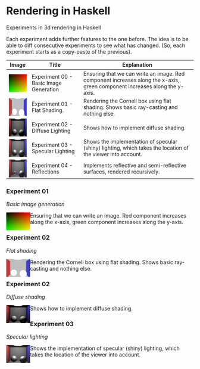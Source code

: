 # Rendering in Haskell

Experiments in 3d rendering in Haskell

Each experiment adds further features to the one before. The idea is to be able to diff consecutive experiments to see what has changed. (So, each experiment starts as a copy-paste of the previous).

| Image | Title | Explanation |
| ----- | ----- | ----------- |
| <img src="https://raw.githubusercontent.com/stu-smith/rendering-in-haskell/master/output/experiment00.png" width="64" height="48" align="left" /> | Experiment 00 - Basic Image Generation | Ensuring that we can write an image. Red component increases along the x-axis, green component increases along the y-axis. |
| <img src="https://raw.githubusercontent.com/stu-smith/rendering-in-haskell/master/output/experiment01.png" width="64" height="48" align="left" /> | Experiment 01 - Flat Shading. | Rendering the Cornell box using flat shading. Shows basic ray-casting and nothing else. |
| <img src="https://raw.githubusercontent.com/stu-smith/rendering-in-haskell/master/output/experiment02.png" width="64" height="48" align="left" /> | Experiment 02 - Diffuse Lighting | Shows how to implement diffuse shading. |
| <img src="https://raw.githubusercontent.com/stu-smith/rendering-in-haskell/master/output/experiment03.png" width="64" height="48" align="left" /> | Experiment 03 - Specular Lighting | Shows the implementation of specular (shiny) lighting, which takes the location of the viewer into account. |
| <img src="https://raw.githubusercontent.com/stu-smith/rendering-in-haskell/master/output/experiment04.png" width="64" height="48" align="left" /> | Experiment 04 - Reflections | Implements reflective and semi-reflective surfaces, rendered recursively. |




### Experiment 01

*Basic image generation*

<img src="https://raw.githubusercontent.com/stu-smith/rendering-in-haskell/master/output/experiment00.png" width="64" height="48" align="left" />

Ensuring that we can write an image. Red component increases along the x-axis, green component increases along the y-axis.

### Experiment 02

*Flat shading*

<img src="https://raw.githubusercontent.com/stu-smith/rendering-in-haskell/master/output/experiment01.png" width="64" height="48" align="left" />

Rendering the Cornell box using flat shading. Shows basic ray-casting and nothing else.

### Experiment 02

*Diffuse shading*

<img src="https://raw.githubusercontent.com/stu-smith/rendering-in-haskell/master/output/experiment02.png" width="64" height="48" align="left" />

Shows how to implement diffuse shading.

### Experiment 03

*Specular lighting*

<img src="https://raw.githubusercontent.com/stu-smith/rendering-in-haskell/master/output/experiment03.png" width="64" height="48" align="left" />

Shows the implementation of specular (shiny) lighting, which takes the location of the viewer into account.
